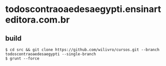 # todoscontraoaedesaegypti.ensinarteditora.com.br

## build

```
$ cd src && git clone https://github.com/wilivro/cursos.git --branch todoscontraoaedesaegypti --single-branch
$ grunt --force
```

